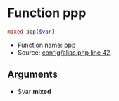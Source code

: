 Function ppp
===========================





```php
mixed ppp($var)
```

* Function name: ppp
* Source: [config/alias.php line 42](https://github.com/PrestaShop/PrestaShop/blob/1.6.0.11/config/alias.php#L42).

Arguments
---------

* $var **mixed**

